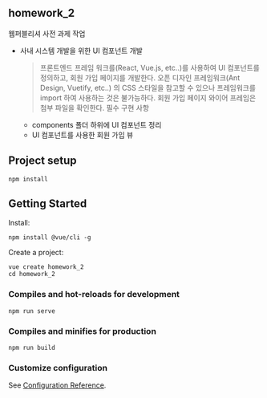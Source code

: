 ## homework_2
웹퍼블리셔 사전 과제 작업
+ 사내 시스템 개발을 위한 UI 컴포넌트 개발
  > 프론트엔드 프레임 워크를(React, Vue.js, etc..)를 사용하여 UI 컴포넌트를 정의하고, 회원 가입 페이지를 개발한다. 오픈 디자인 프레임워크(Ant Design, Vuetify, etc..) 의 CSS 스타일을 참고할 수 있으나 프레임워크를 import 하여 사용하는 것은 불가능하다. 회원 가입 페이지 와이어 프레임은 첨부 파일을 확인한다. 
  필수 구현 사항
  * components 폴더 하위에 UI 컴포넌트 정리
  * UI 컴포넌트를 사용한 회원 가입 뷰 

## Project setup
```
npm install
```

## Getting Started
Install:
```
npm install @vue/cli -g
```

Create a project:
```
vue create homework_2
cd homework_2
```

### Compiles and hot-reloads for development
```
npm run serve
```

### Compiles and minifies for production
```
npm run build
```

### Customize configuration
See [Configuration Reference](https://cli.vuejs.org/config/).
